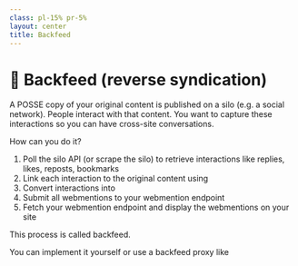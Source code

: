 ```yaml
---
class: pl-15% pr-5%
layout: center
title: Backfeed
---
```


<h1>🔁 Backfeed (reverse syndication)</h1>

<Transform scale="0.9">

A POSSE copy of your original content is published on a silo (e.g. a social network). People interact with that content. You want to capture these <span class="color:accent">interactions</span> so you can have <span class="color:accent">cross-site conversations</span>.

How can you do it?

1. Poll the silo API (or scrape the silo) to retrieve interactions like replies, likes, reposts, bookmarks
1. Link each interaction to the original content using <Anchor href="https://indieweb.org/original-post-discovery" text="original post discovery" />
1. Convert interactions into <Anchor href="https://www.w3.org/TR/webmention/" text="webmentions" />
1. Submit all webmentions to your webmention endpoint
1. Fetch your webmention endpoint and display the webmentions on your site

This process is called backfeed.

You can implement it yourself or use a backfeed proxy like <Anchor href="https://brid.gy/" text="Bridgy" />

</Transform>

<!--
Most likely, people will interact not with your original content publish on your site, but with the POSSE copy that you published on a silo (e.g. a social network). How do you capture these interactions and show them on your site?

Per vedere se la gente ha reagito a un tuo social media post, devi fondamentalmente fare un polling delle API dei vari social media networks (se hanno una API) o fare scraping (se non hanno una API). Puoi fare te personalmente questa cosa, o farla fare a un servizio come @Bridgy (webmentions).

https://fed.brid.gy/ is a different service. I have never used it.
-->
